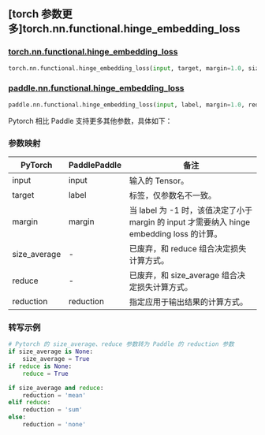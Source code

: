 ## [torch 参数更多]torch.nn.functional.hinge_embedding_loss

### [torch.nn.functional.hinge_embedding_loss](https://pytorch.org/docs/stable/generated/torch.nn.functional.hinge_embedding_loss.html#torch.nn.functional.hinge_embedding_loss)

```python
torch.nn.functional.hinge_embedding_loss(input, target, margin=1.0, size_average=None, reduce=None, reduction='mean')
```

### [paddle.nn.functional.hinge_embedding_loss](https://www.paddlepaddle.org.cn/documentation/docs/zh/api/paddle/nn/functional/hinge_embedding_loss_cn.html)

```python
paddle.nn.functional.hinge_embedding_loss(input, label, margin=1.0, reduction='mean', name=None)
```

Pytorch 相比 Paddle 支持更多其他参数，具体如下：

### 参数映射

| PyTorch      | PaddlePaddle | 备注                                                                                       |
| ------------ | ------------ | ------------------------------------------------------------------------------------------ |
| input        | input        | 输入的 Tensor。                                                                            |
| target       | label        | 标签，仅参数名不一致。                                                                     |
| margin       | margin       | 当 label 为 -1 时，该值决定了小于 margin 的 input 才需要纳入 hinge embedding loss 的计算。 |
| size_average | -            | 已废弃，和 reduce 组合决定损失计算方式。                                                   |
| reduce       | -            | 已废弃，和 size_average 组合决定损失计算方式。                                             |
| reduction    | reduction    | 指定应用于输出结果的计算方式。                                                             |

### 转写示例

```python
# Pytorch 的 size_average、reduce 参数转为 Paddle 的 reduction 参数
if size_average is None:
    size_average = True
if reduce is None:
    reduce = True

if size_average and reduce:
    reduction = 'mean'
elif reduce:
    reduction = 'sum'
else:
    reduction = 'none'
```

